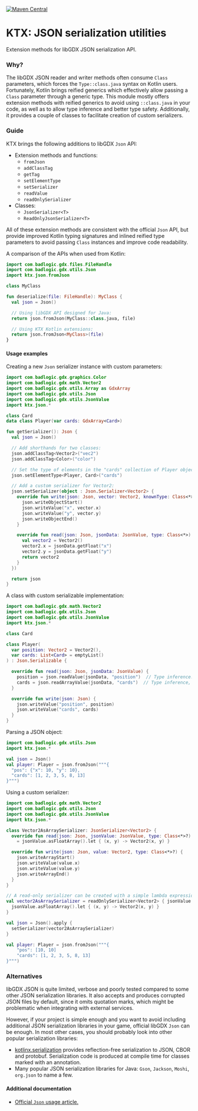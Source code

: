 [![Maven Central](https://img.shields.io/maven-central/v/io.github.libktx/ktx-json.svg)](https://search.maven.org/artifact/io.github.libktx/ktx-json)

# KTX: JSON serialization utilities

Extension methods for libGDX JSON serialization API.

### Why?

The libGDX JSON reader and writer methods often consume `Class` parameters, which forces the
`Type::class.java` syntax on Kotlin users. Fortunately, Kotlin brings reified generics which effectively
allow passing a `Class` parameter through a generic type. This module mostly offers extension methods 
with reified generics to avoid using `::class.java` in your code, as well as to allow type inference
and better type safety. Additionally, it provides a couple of classes to facilitate creation of custom
serializers.

### Guide

KTX brings the following additions to libGDX `Json` API:
- Extension methods and functions:
    - `fromJson`
    - `addClassTag`
    - `getTag`
    - `setElementType`
    - `setSerializer`
    - `readValue`
    - `readOnlySerializer`
- Classes:
    - `JsonSerializer<T>`
    - `ReadOnlyJsonSerializer<T>`

All of these extension methods are consistent with the official `Json` API, but provide improved Kotlin typing
signatures and inlined reified type parameters to avoid passing `Class` instances and improve code readability.

A comparison of the APIs when used from Kotlin:

```kotlin
import com.badlogic.gdx.files.FileHandle
import com.badlogic.gdx.utils.Json
import ktx.json.fromJson

class MyClass

fun deserialize(file: FileHandle): MyClass {
  val json = Json()

  // Using libGDX API designed for Java:
  return json.fromJson(MyClass::class.java, file)

  // Using KTX Kotlin extensions:
  return json.fromJson<MyClass>(file) 
}
```

#### Usage examples

Creating a new `Json` serializer instance with custom parameters:

```kotlin
import com.badlogic.gdx.graphics.Color
import com.badlogic.gdx.math.Vector2
import com.badlogic.gdx.utils.Array as GdxArray
import com.badlogic.gdx.utils.Json
import com.badlogic.gdx.utils.JsonValue
import ktx.json.*

class Card
data class Player(var cards: GdxArray<Card>)

fun getSerializer(): Json {
  val json = Json()

  // Add shorthands for two classes:
  json.addClassTag<Vector2>("vec2")
  json.addClassTag<Color>("color")

  // Set the type of elements in the "cards" collection of Player objects:
  json.setElementType<Player, Card>("cards")

  // Add a custom serializer for Vector2:
  json.setSerializer(object : Json.Serializer<Vector2> {
    override fun write(json: Json, vector: Vector2, knownType: Class<*>) {
      json.writeObjectStart()
      json.writeValue("x", vector.x)
      json.writeValue("y", vector.y)
      json.writeObjectEnd()
    }

    override fun read(json: Json, jsonData: JsonValue, type: Class<*>): Vector2 {
      val vector2 = Vector2()
      vector2.x = jsonData.getFloat("x")
      vector2.y = jsonData.getFloat("y")
      return vector2
    }
  })

  return json
}
```

A class with custom serializable implementation:

```kotlin
import com.badlogic.gdx.math.Vector2
import com.badlogic.gdx.utils.Json
import com.badlogic.gdx.utils.JsonValue
import ktx.json.*

class Card

class Player(
  var position: Vector2 = Vector2(),
  var cards: List<Card> = emptyList()
) : Json.Serializable {

  override fun read(json: Json, jsonData: JsonValue) {
    position = json.readValue(jsonData, "position")  // Type inference.
    cards = json.readArrayValue(jsonData, "cards")  // Type inference, better type safety.
  }

  override fun write(json: Json) {
    json.writeValue("position", position)
    json.writeValue("cards", cards)
  }
}
```

Parsing a JSON object:

```kotlin
import com.badlogic.gdx.utils.Json
import ktx.json.*

val json = Json()
val player: Player = json.fromJson("""{
  "pos": {"x": 10, "y": 10},
  "cards": [1, 2, 3, 5, 8, 13]
}""")
```

Using a custom serializer:
```kotlin
import com.badlogic.gdx.math.Vector2
import com.badlogic.gdx.utils.Json
import com.badlogic.gdx.utils.JsonValue
import ktx.json.*

class Vector2AsArraySerializer: JsonSerializer<Vector2> {
  override fun read(json: Json, jsonValue: JsonValue, type: Class<*>?): Vector2
    = jsonValue.asFloatArray().let { (x, y) -> Vector2(x, y) }

  override fun write(json: Json, value: Vector2, type: Class<*>?) {
    json.writeArrayStart()
    json.writeValue(value.x)
    json.writeValue(value.y)
    json.writeArrayEnd()
  }
}

// A read-only serializer can be created with a simple lambda expression:
val vector2AsArraySerializer = readOnlySerializer<Vector2> { jsonValue ->
  jsonValue.asFloatArray().let { (x, y) -> Vector2(x, y) }
}

val json = Json().apply {
  setSerializer(vector2AsArraySerializer)
}

val player: Player = json.fromJson("""{
    "pos": [10, 10]
    "cards": [1, 2, 3, 5, 8, 13]
}""")
```

### Alternatives

libGDX JSON is quite limited, verbose and poorly tested compared to some other JSON
serialization libraries. It also accepts and produces corrupted JSON files by default,
since it omits quotation marks, which might be problematic when integrating with external
services.

However, if your project is simple enough and you want to avoid including additional JSON 
serialization libraries in your game, official libGDX `Json` can be enough. In most other
cases, you should probably look into other popular serialization libraries:

- [kotlinx.serialization](https://github.com/Kotlin/kotlinx.serialization) provides
reflection-free serialization to JSON, CBOR and protobuf. Serialization code is produced
at compile time for classes marked with an annotation.
- Many popular JSON serialization libraries for Java: `Gson`, `Jackson`, `Moshi`, `org.json`
to name a few.

#### Additional documentation

- [Official `Json` usage article.](https://github.com/libgdx/libgdx/wiki/Reading-and-writing-JSON)
